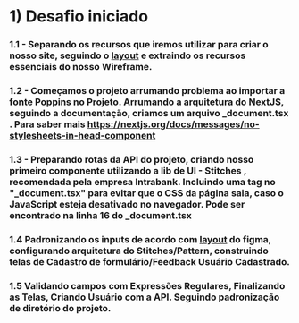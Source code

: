 # 1) Desafio iniciado

### 1.1 - Separando os recursos que iremos utilizar para criar o nosso site, seguindo o [layout](https://www.figma.com/file/bVq19HGbDCOCScIwLIBnbp/Teste-t%C3%A9cnico?node-id=0%3A1) e extraindo os recursos essenciais do nosso Wireframe.

### 1.2 - Começamos o projeto arrumando problema ao importar a fonte Poppins no Projeto. Arrumando a arquitetura do NextJS, seguindo a documentação, criamos um arquivo _document.tsx . Para saber mais https://nextjs.org/docs/messages/no-stylesheets-in-head-component


### 1.3 - Preparando rotas da API do projeto, criando nosso primeiro componente utilizando a lib de UI - Stitches , recomendada pela empresa Intrabank. Incluindo uma tag no "_document.tsx" para evitar que o CSS da página saia, caso o JavaScript esteja desativado no navegador. Pode ser encontrado na linha 16 do _document.tsx

### 1.4 Padronizando os inputs de acordo com [layout](https://www.figma.com/file/bVq19HGbDCOCScIwLIBnbp/Teste-t%C3%A9cnico?node-id=0%3A1) do figma, configurando arquitetura do Stitches/Pattern, construindo telas de Cadastro de formulário/Feedback Usuário Cadastrado. 

### 1.5 Validando campos com Expressões Regulares, Finalizando as Telas, Criando Usuário com  a API. Seguindo padronização de diretório do projeto.

